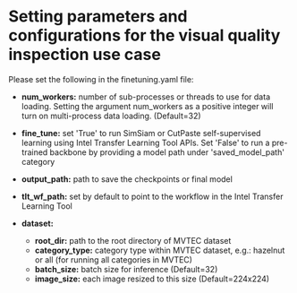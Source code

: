 # Setting parameters and configurations for the visual quality inspection use case

Please set the following in the finetuning.yaml file:

* **num_workers:** number of sub-processes or threads to use for data loading. Setting the argument num_workers as a positive integer will turn on multi-process data loading. (Default=32)

* **fine_tune:** set 'True' to run SimSiam or CutPaste self-supervised learning using Intel Transfer Learning Tool APIs. Set 'False' to run a pre-trained backbone by providing a model path under 'saved_model_path' category

* **output_path:** path to save the checkpoints or final model

* **tlt_wf_path:** set by default to point to the workflow in the Intel Transfer Learning Tool

* **dataset:**
  * **root_dir:** path to the root directory of MVTEC dataset
  * **category_type:** category type within MVTEC dataset, e.g.: hazelnut or all (for running all categories in MVTEC)
  * **batch_size:** batch size for inference (Default=32)
  * **image_size:** each image resized to this size (Default=224x224)



